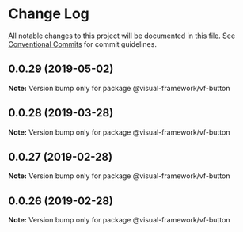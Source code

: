 # Change Log

All notable changes to this project will be documented in this file.
See [Conventional Commits](https://conventionalcommits.org) for commit guidelines.

## 0.0.29 (2019-05-02)

**Note:** Version bump only for package @visual-framework/vf-button





## 0.0.28 (2019-03-28)

**Note:** Version bump only for package @visual-framework/vf-button





## 0.0.27 (2019-02-28)

**Note:** Version bump only for package @visual-framework/vf-button





## 0.0.26 (2019-02-28)

**Note:** Version bump only for package @visual-framework/vf-button
